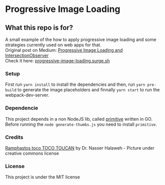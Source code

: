 # Progressive Image Loading

## What this repo is for?

A small example of the how to apply progressive image loading and some strategies currently used on web apps for that.  
Original post on Medium: [Progressive Image Loading and IntersectionObserver](https://medium.com/front-end-weekly/progressive-image-loading-and-intersectionobserver-d0359b5d90cd)  
Check it here: [progressive-image-loading.surge.sh](https://progressive-image-loading.surge.sh)

### Setup

First run `yarn install` to install the dependencies and then, run `yarn pre-build` to generate the image placeholders and 
finnally `yarn start` to run the webpack-dev-server.

### Dependencie

This project depends in a non NodeJS lib, called [primitive](https://github.com/fogleman/primitive) written in GO.
Before running the `node generate-thumbs.js` you need to install `primitive`.

### Credits

[Ramphastos toco TOCO TOUCAN](https://flic.kr/p/Vn4qa3) by Dr. Nasser Halaweh - Picture under creative commons license

### License

This project is under the MIT license
